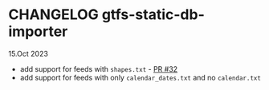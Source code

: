 # CHANGELOG gtfs-static-db-importer

15.Oct 2023
- add support for feeds with `shapes.txt` - [PR #32](https://github.com/openTdataCH/OJP-Showcase/pull/32)
- add support for feeds with only `calendar_dates.txt` and no `calendar.txt`
